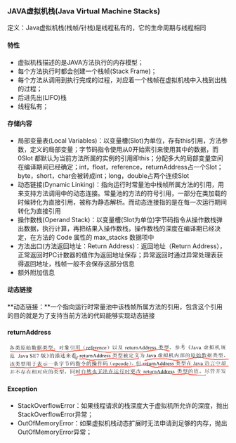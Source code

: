 ### JAVA虚拟机栈\(Java Virtual Machine Stacks\)

定义：Java虚拟机栈\(栈帧/针栈\)是线程私有的，它的生命周期与线程相同

#### 特性

* 虚拟机栈描述的是JAVA方法执行的内存模型；
* 每个方法执行时都会创建一个栈帧\(Stack Frame\)；
* 每个方法从调用到执行完成的过程，对应着一个栈帧在虚拟机栈中入栈到出栈的过程；
* 后进先出\(LIFO\)栈
* 线程私有；

#### 存储内容

* 局部变量表\(Local Variables\)：以变量槽\(Slot\)为单位，存有this引用，方法参数，定义的局部变量；字节码指令使用从0开始索引来使用其中的数据，而0Slot 都默认为当前方法所属的实例的引用即this；分配多大的局部变量空间在编译期间已经确定；int，float，reference，returnAddress占一个Slot；byte，short，char会被转成int；long，double占两个连续Slot
* 动态链接\(Dynamic Linking\)：指向运行时常量池中栈帧所属方法的引用，用来支持方法调用中的动态连接。常量池的方法的符号引用，一部分在类加载的时候转化为直接引用，被称为静态解析。而动态连接指的是在每一次运行期间转化为直接引用
* 操作数栈\(Operand Stack\)：以变量槽\(Slot为单位\)字节码指令从操作数栈弹出数据，执行计算，再把结果入操作数栈，操作数栈的深度在编译期已经决定，在方法的 Code 属性的 max\_stacks 数据项中
* 方法出口\(方法返回地址：Return Address\)：返回地址（Return Address），正常返回时PC计数器的值作为返回地址保存；异常返回时通过异常处理表获得返回地址，栈帧一般不会保存这部分信息
* 额外附加信息

#### 动态链接

**动态链接：**一个指向运行时常量池中该栈帧所属方法的引用，包含这个引用的目的就是为了支持当前方法的代码能够实现动态链接

#### returnAddress

![](/assets/20170807090817.png)

#### Exception

* StackOverflowError：如果线程请求的栈深度大于虚拟机所允许的深度，抛出StackOverflowError异常；
* OutOfMemoryError：如果虚拟机栈动态扩展时无法申请到足够的内存，抛出OutOfMemoryError异常；



